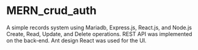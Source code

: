 # MERN_crud_auth
A simple records system using Mariadb, Express.js, React.js, and Node.js Create, Read, Update, and Delete operations. REST API was implemented on the back-end. Ant design React was used for the UI.
